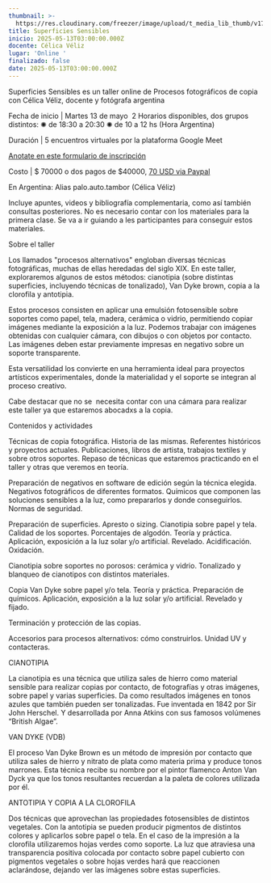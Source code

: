 ```yaml
---
thumbnail: >-
  https://res.cloudinary.com/freezer/image/upload/t_media_lib_thumb/v1747057342/2025/05/SUPERFICIES_SENSIBLES_flyer-1_1_rfoecp.jpg
title: Superficies Sensibles
inicio: 2025-05-13T03:00:00.000Z
docente: Célica Véliz
lugar: 'Online '
finalizado: false
date: 2025-05-13T03:00:00.000Z
---
```


Superficies Sensibles es un taller online de Procesos fotográficos de copia con Célica Véliz, docente y fotógrafa argentina

Fecha de inicio | Martes 13 de mayo 
2 Horarios disponibles, dos grupos distintos:
✺ de 18:30 a 20:30
✺ de 10 a 12 hs (Hora Argentina)

Duración | 5 encuentros virtuales por la plataforma Google Meet

[Anotate en este formulario de inscripción]()

Costo | $ 70000 o dos pagos de $40000, [70 USD via Paypal](https://www.paypal.me/edgardomtzz)

En Argentina: Alias palo.auto.tambor (Célica Véliz)

Incluye apuntes, videos y bibliografía complementaria, como así también consultas posteriores. No es necesario contar con los materiales para la primera clase. Se va a ir guiando a les participantes para conseguir estos materiales.

Sobre el taller

Los llamados "procesos alternativos" engloban diversas técnicas fotográficas, muchas de ellas heredadas del siglo XIX. En este taller, exploraremos algunos de estos métodos: cianotipia (sobre distintas superficies, incluyendo técnicas de tonalizado), Van Dyke brown, copia a la clorofila y antotipia.

Estos procesos consisten en aplicar una emulsión fotosensible sobre soportes como papel, tela, madera, cerámica o vidrio, permitiendo copiar imágenes mediante la exposición a la luz. Podemos trabajar con imágenes obtenidas con cualquier cámara, con dibujos o con objetos por contacto. Las imágenes deben estar previamente impresas en negativo sobre un soporte transparente. 

Esta versatilidad los convierte en una herramienta ideal para proyectos artísticos experimentales, donde la materialidad y el soporte se integran al proceso creativo.

Cabe destacar que no se  necesita contar con una cámara para realizar este taller ya que estaremos abocadxs a la copia. 

Contenidos y actividades

Técnicas de copia fotográfica. Historia de las mismas. Referentes históricos y proyectos actuales. Publicaciones, libros de artista, trabajos textiles y sobre otros soportes. Repaso de técnicas que estaremos practicando en el taller y otras que veremos en teoría.

Preparación de negativos en software de edición según la técnica elegida. Negativos fotográficos de diferentes formatos. Químicos que componen las soluciones sensibles a la luz, como prepararlos y donde conseguirlos. Normas de seguridad. 

Preparación de superficies. Apresto o sizing. Cianotipia sobre papel y tela. Calidad de los soportes. Porcentajes de algodón. Teoría y práctica. Aplicación, exposición a la luz solar y/o artificial. Revelado. Acidificación. Oxidación.

Cianotipia sobre soportes no porosos: cerámica y vidrio. Tonalizado y blanqueo de cianotipos con distintos materiales.

Copia Van Dyke sobre papel y/o tela. Teoría y práctica. Preparación de químicos. Aplicación, exposición a la luz solar y/o artificial. Revelado y fijado.

Terminación y protección de las copias.

Accesorios para procesos alternativos: cómo construirlos. Unidad UV y contacteras.

CIANOTIPIA

La cianotipia es una técnica que utiliza sales de hierro como material sensible para realizar copias por contacto, de fotografías y otras imágenes, sobre papel y varias superficies. Da como resultados imágenes en tonos azules que también pueden ser tonalizadas. Fue inventada en 1842 por Sir John Herschel. Y desarrollada por Anna Atkins con sus famosos volúmenes “British Algae”.

VAN DYKE (VDB)

El proceso Van Dyke Brown es un método de impresión por contacto que utiliza sales de hierro y nitrato de plata como materia prima y produce tonos marrones. Esta técnica recibe su nombre por el pintor flamenco Anton Van Dyck ya que los tonos resultantes recuerdan a la paleta de colores utilizada por él.

ANTOTIPIA Y COPIA A LA CLOROFILA

Dos técnicas que aprovechan las propiedades fotosensibles de distintos vegetales. Con la antotipia se pueden producir pigmentos de distintos colores y aplicarlos sobre papel o tela. En el caso de la impresión a la clorofila utilizaremos hojas verdes como soporte. La luz que atraviesa una transparencia positiva colocada por contacto sobre papel cubierto con pigmentos vegetales o sobre hojas verdes hará que reaccionen aclarándose, dejando ver las imágenes sobre estas superficies.
